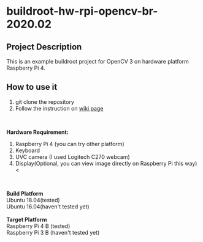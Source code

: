 # buildroot-hw-rpi-opencv-br-2020.02

## Project Description
This is an example buildroot project for OpenCV 3 on hardware platform Raspberry Pi 4.
<br/>

## How to use it
1. git clone the repository
2. Follow the instruction on [wiki page](https://github.com/cu-ecen-5013/buildroot-assignments-base/wiki/OpenCV-3-Setup-in-Buildroot)
<br/>

**Hardware Requirement:**<br/>
1. Raspberry Pi 4 (you can try other platform)
2. Keyboard
3. UVC camera (I used Logitech C270 webcam)
4. Display(Optional, you can view image directly on Raspberry Pi this way)<
<br/>

**Build Platform**<br/>
Ubuntu 18.04(tested)<br/>
Ubuntu 16.04(haven't tested yet)<br/>
<br/>
**Target Platform**<br/>
Raspberry Pi 4 B (tested)<br/>
Raspberry Pi 3 B (haven't tested yet)<br/>
<br/>

